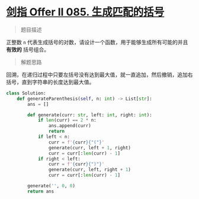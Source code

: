 # [剑指 Offer II 085. 生成匹配的括号](https://leetcode.cn/problems/IDBivT/)

> 题目描述

正整数 `n` 代表生成括号的对数，请设计一个函数，用于能够生成所有可能的并且 **有效的** 括号组合。

> 解题思路

回溯，在递归过程中只要左括号没有达到最大值，就一直追加，然后撤销，追加右括号，直到字符串的长度达到最大值。

```python
class Solution:
    def generateParenthesis(self, n: int) -> List[str]:
        ans = []

        def generate(curr: str, left: int, right: int):
            if len(curr) == 2 * n:
                ans.append(curr)
                return
            if left < n:
                curr = f'{curr}{"("}'
                generate(curr, left + 1, right)
                curr = curr[:len(curr) - 1]
            if right < left:
                curr = f'{curr}{")"}'
                generate(curr, left, right + 1)
                curr = curr[:len(curr) - 1]

        generate('', 0, 0)
        return ans
```

